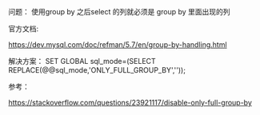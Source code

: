 
问题：
使用group by 之后select 的列就必须是 group by 里面出现的列


官方文档:

https://dev.mysql.com/doc/refman/5.7/en/group-by-handling.html 

解决方案：
SET GLOBAL sql_mode=(SELECT REPLACE(@@sql_mode,'ONLY_FULL_GROUP_BY',''));

参考：

https://stackoverflow.com/questions/23921117/disable-only-full-group-by